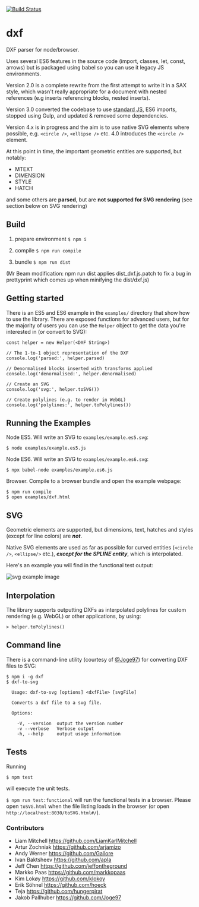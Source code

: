 [![Build Status](https://travis-ci.org/bjnortier/dxf.svg?branch=master)](https://travis-ci.org/bjnortier/dxf)

# dxf

DXF parser for node/browser.

Uses several ES6 features in the source code (import, classes, let, const, arrows) but is packaged using babel so you can use it legacy JS environments.

Version 2.0 is a complete rewrite from the first attempt to write it in a SAX style, which wasn't really appropriate for a document with nested references (e.g inserts referencing blocks, nested inserts).

Version 3.0 converted the codebase to use [standard JS](https://standardjs.com), ES6 imports, stopped using Gulp, and updated & removed some dependencies.

Version 4.x is in progress and the aim is to use native SVG elements where possible, e.g. `<circle />`, `<ellipse />` etc. 4.0 introduces the `<circle />` element.

At this point in time, the important geometric entities are supported, but notably:

 * MTEXT
 * DIMENSION
 * STYLE
 * HATCH

and some others are **parsed**, but are **not supported for SVG rendering** (see section below on SVG rendering)

## Build

1. prepare environment
```$ npm i```

2. compile
```$ npm run compile```

3. bundle
```$ npm run dist```

(Mr Beam modification: npm run dist applies dist_dxf.js.patch to fix a bug in prettyprint which comes up when minifying the dist/dxf.js)

## Getting started

There is an ES5 and ES6 example in the ```examples/``` directory that show how to use the library. There are exposed functions for advanced users, but for the majority of users you can use the `Helper` object to get the data you're interested in (or convert to SVG):

```
const helper = new Helper(<DXF String>)

// The 1-to-1 object representation of the DXF
console.log('parsed:', helper.parsed)

// Denormalised blocks inserted with transforms applied
console.log('denormalised:', helper.denormalised)

// Create an SVG
console.log('svg:', helper.toSVG())

// Create polylines (e.g. to render in WebGL)
console.log('polylines:', helper.toPolylines())
```

## Running the Examples

Node ES5. Will write an SVG to `examples/example.es5.svg`:

```
$ node examples/example.es5.js
```

Node ES6. Will write an SVG to `examples/example.es6.svg`:

```
$ npx babel-node examples/example.es6.js
```

Browser. Compile to a browser bundle and open the example webpage:

```
$ npm run compile
$ open examples/dxf.html
```

## SVG

Geometric elements are supported, but dimensions, text, hatches and styles (except for line colors) are ***not***.

Native SVG elements are used as far as possible for curved entities (`<circle />`, `<ellipse/>` etc.), ***except for the SPLINE entity***, which is interpolated.

Here's an example you will find in the functional test output:

![svg example image](https://cloud.githubusercontent.com/assets/57994/17583566/e00f5d78-5fb1-11e6-9030-55686f980e6f.png)

## Interpolation

The library supports outputting DXFs as interpolated polylines for custom rendering (e.g. WebGL) or other applications, by using:


```
> helper.toPolylines()
```


## Command line

There is a command-line utility (courtesy of [@Joge97](https://github.com/Joge97)) for converting DXF files to SVG:

```
$ npm i -g dxf
$ dxf-to-svg

  Usage: dxf-to-svg [options] <dxfFile> [svgFile]

  Converts a dxf file to a svg file.

  Options:

    -V, --version  output the version number
    -v --verbose   Verbose output
    -h, --help     output usage information
```

## Tests

Running

```$ npm test```

will execute the unit tests.

```$ npm run test:functional``` will run the functional tests in a browser. Please open `toSVG.html` when the file listing loads in the browser (or open `http://localhost:8030/toSVG.html#/`).

### Contributors

- Liam Mitchell https://github.com/LiamKarlMitchell
- Artur Zochniak https://github.com/arjamizo
- Andy Werner https://github.com/Gallore
- Ivan Baktsheev https://github.com/apla
- Jeff Chen https://github.com/jeffontheground
- Markko Paas https://github.com/markkopaas
- Kim Lokøy https://github.com/klokoy
- Erik Söhnel https://github.com/hoeck
- Teja https://github.com/hungerpirat
- Jakob Pallhuber https://github.com/Joge97
